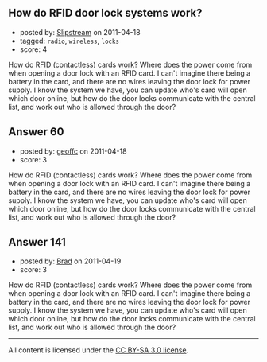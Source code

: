 ## How do RFID door lock systems work?

- posted by: [Slipstream](https://stackexchange.com/users/-1/39-slipstream) on 2011-04-18
- tagged: `radio`, `wireless`, `locks`
- score: 4

How do RFID (contactless) cards work? Where does the power come from when opening a door lock with an RFID card. I can't imagine there being a battery in the card, and there are no wires leaving the door lock for power supply. I know the system we have, you can update who's card will open which door online, but how do the door locks communicate with the central list, and work out who is allowed through the door?


## Answer 60

- posted by: [geoffc](https://stackexchange.com/users/-1/34-geoffc) on 2011-04-18
- score: 3

How do RFID (contactless) cards work? Where does the power come from when opening a door lock with an RFID card. I can't imagine there being a battery in the card, and there are no wires leaving the door lock for power supply. I know the system we have, you can update who's card will open which door online, but how do the door locks communicate with the central list, and work out who is allowed through the door?


## Answer 141

- posted by: [Brad](https://stackexchange.com/users/-1/59-brad) on 2011-04-19
- score: 3

How do RFID (contactless) cards work? Where does the power come from when opening a door lock with an RFID card. I can't imagine there being a battery in the card, and there are no wires leaving the door lock for power supply. I know the system we have, you can update who's card will open which door online, but how do the door locks communicate with the central list, and work out who is allowed through the door?



---

All content is licensed under the [CC BY-SA 3.0 license](https://creativecommons.org/licenses/by-sa/3.0/).
